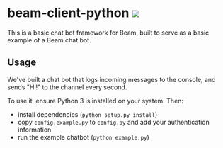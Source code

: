 # beam-client-python [![](https://badges.gitter.im/WatchBeam/beam.png)](https://gitter.im/WatchBeam/developers)

This is a basic chat bot framework for Beam, built to serve as a basic example of a Beam chat bot.

## Usage

We've built a chat bot that logs incoming messages to the console, and sends "Hi!" to the channel every second.

To use it, ensure Python 3 is installed on your system. Then:

- install dependencies (`python setup.py install`)
- copy `config.example.py` to `config.py` and add your authentication information
- run the example chatbot (`python example.py`)
